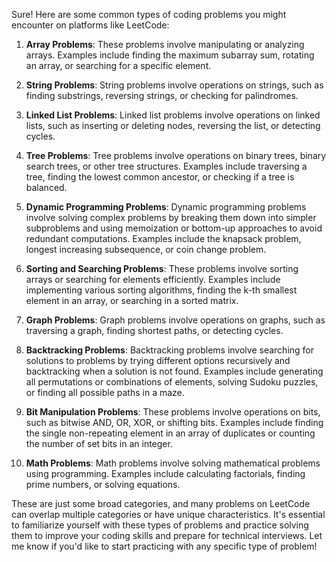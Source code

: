 Sure! Here are some common types of coding problems you might encounter on platforms like LeetCode:

1. **Array Problems**: These problems involve manipulating or analyzing arrays. Examples include finding the maximum subarray sum, rotating an array, or searching for a specific element.

2. **String Problems**: String problems involve operations on strings, such as finding substrings, reversing strings, or checking for palindromes.

3. **Linked List Problems**: Linked list problems involve operations on linked lists, such as inserting or deleting nodes, reversing the list, or detecting cycles.

4. **Tree Problems**: Tree problems involve operations on binary trees, binary search trees, or other tree structures. Examples include traversing a tree, finding the lowest common ancestor, or checking if a tree is balanced.

5. **Dynamic Programming Problems**: Dynamic programming problems involve solving complex problems by breaking them down into simpler subproblems and using memoization or bottom-up approaches to avoid redundant computations. Examples include the knapsack problem, longest increasing subsequence, or coin change problem.

6. **Sorting and Searching Problems**: These problems involve sorting arrays or searching for elements efficiently. Examples include implementing various sorting algorithms, finding the k-th smallest element in an array, or searching in a sorted matrix.

7. **Graph Problems**: Graph problems involve operations on graphs, such as traversing a graph, finding shortest paths, or detecting cycles.

8. **Backtracking Problems**: Backtracking problems involve searching for solutions to problems by trying different options recursively and backtracking when a solution is not found. Examples include generating all permutations or combinations of elements, solving Sudoku puzzles, or finding all possible paths in a maze.

9. **Bit Manipulation Problems**: These problems involve operations on bits, such as bitwise AND, OR, XOR, or shifting bits. Examples include finding the single non-repeating element in an array of duplicates or counting the number of set bits in an integer.

10. **Math Problems**: Math problems involve solving mathematical problems using programming. Examples include calculating factorials, finding prime numbers, or solving equations.

These are just some broad categories, and many problems on LeetCode can overlap multiple categories or have unique characteristics. It's essential to familiarize yourself with these types of problems and practice solving them to improve your coding skills and prepare for technical interviews. Let me know if you'd like to start practicing with any specific type of problem!
